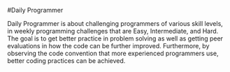 #Daily Programmer

Daily Programmer is about challenging programmers of various skill levels, in weekly programming challenges that are Easy, Intermediate, and Hard. The goal is to get better practice in problem solving as well as getting peer evaluations in how the code can be further improved. Furthermore, by observing the code convention that more experienced programmers use, better coding practices can be achieved. 